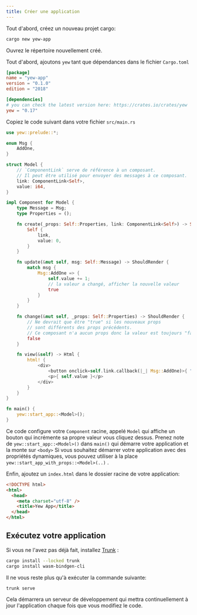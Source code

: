 ```yaml
---
title: Créer une application
---
```


Tout d'abord, créez un nouveau projet cargo:

```bash
cargo new yew-app
```

Ouvrez le répertoire nouvellement créé.

Tout d'abord, ajoutons `yew` tant que dépendances dans le fichier `Cargo.toml`

```toml
[package]
name = "yew-app"
version = "0.1.0"
edition = "2018"

[dependencies]
# you can check the latest version here: https://crates.io/crates/yew
yew = "0.17"
```

Copiez le code suivant dans votre fichier `src/main.rs`

```rust
use yew::prelude::*;

enum Msg {
    AddOne,
}

struct Model {
    // `ComponentLink` serve de référence à un composant.
    // Il peut être utilisé pour envoyer des messages à ce composant.
    link: ComponentLink<Self>,
    value: i64,
}

impl Component for Model {
    type Message = Msg;
    type Properties = ();

    fn create(_props: Self::Properties, link: ComponentLink<Self>) -> Self {
        Self {
            link,
            value: 0,
        }
    }

    fn update(&mut self, msg: Self::Message) -> ShouldRender {
        match msg {
            Msg::AddOne => {
                self.value += 1;
                // la valeur a changé, afficher la nouvelle valeur
                true
            }
        }
    }

    fn change(&mut self, _props: Self::Properties) -> ShouldRender {
        // Ne devrait que être "true" si les nouveaux props
        // sont différents des props précédents.
        // Ce composant n'a aucun props donc la valeur est toujours "false".
        false
    }

    fn view(&self) -> Html {
        html! {
            <div>
                <button onclick=self.link.callback(|_| Msg::AddOne)>{ "+1" }</button>
                <p>{ self.value }</p>
            </div>
        }
    }
}

fn main() {
    yew::start_app::<Model>();
}
```

Ce code configure votre `Component` racine, appelé `Model` qui affiche un bouton qui incrémente sa propre valeur vous cliquez dessus. Prenez note de `yew::start_app::<Model>()` dans `main()` qui démarre votre application et la monte sur `<body>` Si vous souhaitez démarrer votre application avec des propriétés dynamiques, vous pouvez utiliser à la place `yew::start_app_with_props::<Model>(..)` .

Enfin, ajoutez un `index.html` dans le dossier racine de votre application:

```html
<!DOCTYPE html>
<html>
  <head>
    <meta charset="utf-8" />
    <title>Yew App</title>
  </head>
</html>
```

## Exécutez votre application

Si vous ne l'avez pas déjà fait, installez [Trunk](https://github.com/thedodd/trunk) :

```bash
cargo install --locked trunk
cargo install wasm-bindgen-cli
```

Il ne vous reste plus qu'à exécuter la commande suivante:

```bash
trunk serve
```

Cela démarrera un serveur de développement qui mettra continuellement à jour l'application chaque fois que vous modifiez le code.
